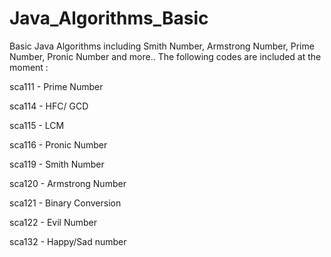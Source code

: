# Java_Algorithms_Basic
Basic Java Algorithms including Smith Number, Armstrong Number, Prime Number, Pronic Number and more..
The following codes are included at the moment :


sca111 - Prime Number

sca114 - HFC/ GCD

sca115 - LCM

sca116 - Pronic Number

sca119 - Smith Number

sca120 - Armstrong Number

sca121 - Binary Conversion

sca122 - Evil Number

sca132 - Happy/Sad number
